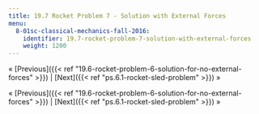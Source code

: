 ```yaml
---
title: 19.7 Rocket Problem 7 - Solution with External Forces
menu:
  8-01sc-classical-mechanics-fall-2016:
    identifier: 19.7-rocket-problem-7-solution-with-external-forces
    weight: 1200
---
```

« [Previous]({{< ref "19.6-rocket-problem-6-solution-for-no-external-forces" >}}) | [Next]({{< ref "ps.6.1-rocket-sled-problem" >}}) »

« [Previous]({{< ref "19.6-rocket-problem-6-solution-for-no-external-forces" >}}) | [Next]({{< ref "ps.6.1-rocket-sled-problem" >}}) »